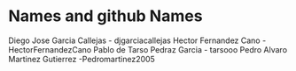 # Names and github Names

Diego Jose Garcia Callejas - djgarciacallejas
Hector Fernandez Cano - HectorFernandezCano
Pablo de Tarso Pedraz Garcia - tarsooo
Pedro  Alvaro Martinez Gutierrez -Pedromartinez2005

